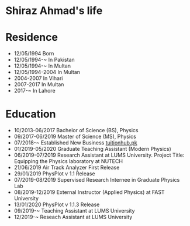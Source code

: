 Shiraz Ahmad's life
===============

# Residence

- 12/05/1994 Born
- 12/05/1994-~ In Pakistan
- 12/05/1994-~ In Multan
- 12/05/1994-2004 In Multan
- 2004-2007 In Vihari
- 2007-2017 In Multan
- 2017-~ In Lahore

# Education

- 10/2013-06/2017 Bachelor of Science (BS), Physics
- 09/2017-06/2019 Master of Science (MS), Physics
- 07/2018-~ Established New Business [tuitionhub.pk](http://tuitionhub.pk/)
- 01/2019-05/2020 Graduate Teaching Assistant (Modern Physics)
- 06/2019-07/2019 Research Assistant at LUMS University. Project Title: Equipping the Physics laboratory at NUTECH
- 21/06/2019 Air Track Analyzer First Release
- 29/01/2019 PhysPlot v 1.1 Release
- 07/2019-08/2019 Supervised Research Internee in Graduate Physics Lab
- 08/2019-12/2019 External Instructor (Applied Physics) at FAST University
- 13/01/2020 PhysPlot v 1.1.3 Release
- 09/2019-~ Teaching Assistant at LUMS University
- 12/2019-~ Reseach Assistant at LUMS University
